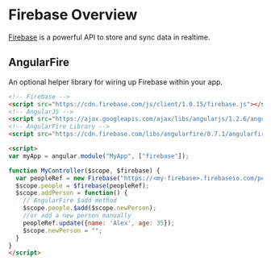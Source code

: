 # Firebase Overview

[Firebase](https://www.firebase.com/) is a powerful API to store and sync data in realtime.

## AngularFire

An optional helper library for wiring up Firebase within your app.

```html
<!-- Firebase -->
<script src="https://cdn.firebase.com/js/client/1.0.15/firebase.js"></script>
<!-- AngularJS -->
<script src="https://ajax.googleapis.com/ajax/libs/angularjs/1.2.6/angular.min.js"></script>
<!-- AngularFire Library -->
<script src="https://cdn.firebase.com/libs/angularfire/0.7.1/angularfire.min.js"></script>

<script>
var myApp = angular.module("MyApp", ["firebase"]);

function MyController($scope, $firebase) {
  var peopleRef = new Firebase("https://<my-firebase>.firebaseio.com/people");
  $scope.people = $firebase(peopleRef);
  $scope.addPerson = function() {
    // AngularFire $add method
    $scope.people.$add($scope.newPerson);
    //or add a new person manually
    peopleRef.update({name: 'Alex', age: 35});
    $scope.newPerson = "";
  }
}
</script>
```
